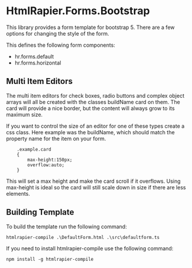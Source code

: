 # HtmlRapier.Forms.Bootstrap
This library provides a form template for bootstrap 5. There are a few options for changing the style of the form.

This defines the following form components:
 * hr.forms.default
 * hr.forms.horizontal

## Multi Item Editors
The multi item editors for check boxes, radio buttons and complex object arrays will all be created with the classes buildName card on them. The card will provide a nice border, but the content will always grow to its maximum size.

If you want to control the size of an editor for one of these types create a css class. Here example was the buildName, which should match the property name for the item on your form.
```
    .example.card
    {
        max-height:150px;
        overflow:auto;
    }
```
This will set a max height and make the card scroll if it overflows. Using max-height is ideal so the card will still scale down in size if there are less elements.

## Building Template
To build the template run the following command:
```
htmlrapier-compile .\DefaultForm.html .\src\defaultform.ts
```

If you need to install htmlrapier-compile use the following command:
```
npm install -g htmlrapier-compile
```